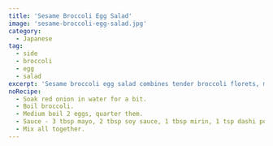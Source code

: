 ```yaml
---
title: 'Sesame Broccoli Egg Salad'
image: 'sesame-broccoli-egg-salad.jpg'
category:
  - Japanese
tag:
  - side
  - broccoli
  - egg
  - salad
excerpt: 'Sesame broccoli egg salad combines tender broccoli florets, medium-boiled eggs, and a nutty sesame dressing for a flavorful dish.'
noRecipe:
  - Soak red onion in water for a bit.
  - Boil broccoli.
  - Medium boil 2 eggs, quarter them.
  - Sauce - 3 tbsp mayo, 2 tbsp soy sauce, 1 tbsp mirin, 1 tsp dashi powder, 1 tbsp sesame seeds.
  - Mix all together.
---
```

